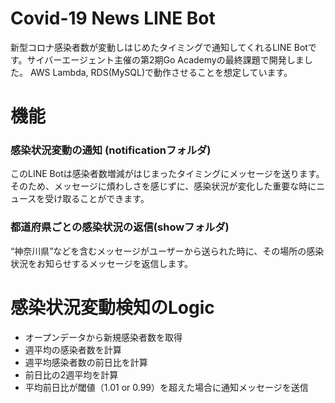 # Covid-19 News LINE Bot
新型コロナ感染者数が変動しはじめたタイミングで通知してくれるLINE Botです。サイバーエージェント主催の第2期Go Academyの最終課題で開発しました。
AWS Lambda, RDS(MySQL)で動作させることを想定しています。

# 機能

### 感染状況変動の通知 (notificationフォルダ)
このLINE Botは感染者数増減がはじまったタイミングにメッセージを送ります。そのため、メッセージに煩わしさを感じずに、感染状況が変化した重要な時にニュースを受け取ることができます。

### 都道府県ごとの感染状況の返信(showフォルダ)
“神奈川県”などを含むメッセージがユーザーから送られた時に、その場所の感染状況をお知らせするメッセージを返信します。

# 感染状況変動検知のLogic
- オープンデータから新規感染者数を取得
- 週平均の感染者数を計算
- 週平均感染者数の前日比を計算
- 前日比の2週平均を計算
- 平均前日比が閾値（1.01 or 0.99）を超えた場合に通知メッセージを送信